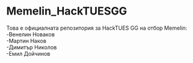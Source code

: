 # Memelin_HackTUESGG
Това е официалната репозитория за HackTUES GG на отбор Memelin:<br>
-Венелин Новаков<br>
-Мартин Наков<br>
-Димитър Николов<br>
-Емил Дойчинов<br>
